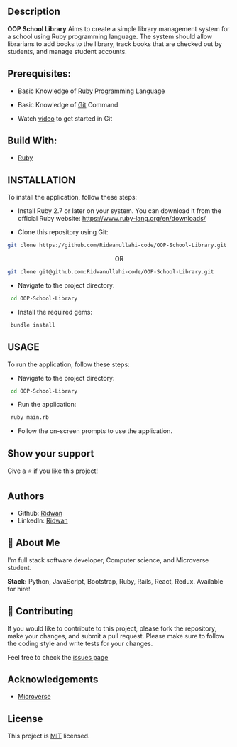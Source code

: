 ## **Description**
**OOP School Library** Aims to create a simple library management system for a school using Ruby programming language. The system should allow librarians to add books to the library, track books that are checked out by students, and manage student accounts.

## **Prerequisites:**
- Basic Knowledge of [Ruby](https://www.educative.io/blog/intro-to-ruby-tutorial) Programming Language
- Basic Knowledge of [Git](https://www.freecodecamp.org/news/git-and-github-for-beginners/) Command

- Watch [video](https://www.youtube.com/watch?v=RGOj5yH7evk) to get started in Git


## **Build With:**

- [Ruby](https://www.educative.io/blog/intro-to-ruby-tutorial)
 
## **INSTALLATION**

To install the application, follow these steps:

- Install Ruby 2.7 or later on your system. You can download it from the official Ruby website: https://www.ruby-lang.org/en/downloads/

- Clone this repository using Git:
```bash
git clone https://github.com/Ridwanullahi-code/OOP-School-Library.git
```
<center>OR</center>

```bash
git clone git@github.com:Ridwanullahi-code/OOP-School-Library.git
```
- Navigate to the project directory:
```bash
 cd OOP-School-Library
```
- Install the required gems:
```bash
 bundle install
```
## **USAGE**
To run the application, follow these steps:
- Navigate to the project directory:
```bash
 cd OOP-School-Library
```
- Run the application:
```bash
 ruby main.rb
```
- Follow the on-screen prompts to use the application.

## **Show your support**

Give a ⭐️ if you like this project!

## **Authors**

- Github: [Ridwan](https://github.com/Ridwanullahi-code)
- LinkedIn: [Ridwan](https://www.linkedin.com/in/ajayi-ridwan/)

## 🚀 **About Me**

I'm full stack software developer, Computer science, and Microverse student.

**Stack:** Python, JavaScript, Bootstrap, Ruby, Rails, React, Redux. Available for hire!
## 🤝 **Contributing**
If you would like to contribute to this project, please fork the repository, make your changes, and submit a pull request. Please make sure to follow the coding style and write tests for your changes.

Feel free to check the [issues page](https://github.com/Ridwanullahi-code/OOP-School-Library/issues/)
## **Acknowledgements**

- [Microverse](https://www.microverse.org/)

## **License**

This project is [MIT](https://choosealicense.com/licenses/mit/LICENSE) licensed.
